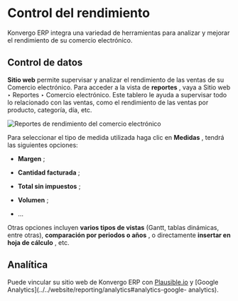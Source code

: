 # Control del rendimiento

Konvergo ERP integra una variedad de herramientas para analizar y mejorar el
rendimiento de su comercio electrónico.

## Control de datos

**Sitio web** permite supervisar y analizar el rendimiento de las ventas de su
Comercio electrónico. Para acceder a la vista de **reportes** , vaya a Sitio
web ‣ Reportes ‣ Comercio electrónico. Este tablero le ayuda a supervisar todo
lo relacionado con las ventas, como el rendimiento de las ventas por producto,
categoría, día, etc.

![Reportes de rendimiento del comercio
electrónico](../../../../_images/reporting.png)

Para seleccionar el tipo de medida utilizada haga clic en **Medidas** , tendrá
las siguientes opciones:

  * **Margen** ;

  * **Cantidad facturada** ;

  * **Total sin impuestos** ;

  * **Volumen** ;

  * …

Otras opciones incluyen **varios tipos de vistas** (Gantt, tablas dinámicas,
entre otras), **comparación por periodos o años** , o directamente **insertar
en hoja de cálculo** , etc.

## Analítica

Puede vincular su sitio web de Konvergo ERP con
[Plausible.io](../../website/reporting/analytics#analytics-plausible) y
[Google Analytics](../../website/reporting/analytics#analytics-google-
analytics).

